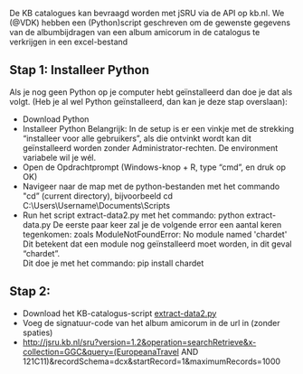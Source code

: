 De KB catalogues kan bevraagd worden met jSRU via de API op kb.nl. We (@VDK) hebben een (Python)script geschreven om de gewenste gegevens van de albumbijdragen van een album amicorum in de catalogus te verkrijgen in een excel-bestand

## Stap 1: Installeer Python
Als je nog geen Python op je computer hebt geïnstalleerd dan doe je dat als volgt. (Heb je al wel Python geïnstalleerd, dan kan je deze stap overslaan):
* Download Python
* Installeer Python 
Belangrijk: In de setup is er een vinkje met de strekking “installeer voor alle gebruikers”, als die ontvinkt wordt kan dit geïnstalleerd worden zonder Administrator-rechten. De environment variabele wil je wél. 
* Open de Opdrachtprompt (Windows-knop + R, type “cmd”, en druk op OK) 
* Navigeer naar de map met de python-bestanden met het commando "cd” (current directory), bijvoorbeeld cd C:\Users\Username\Documents\Scripts 
* Run het script extract-data2.py met het commando: python extract-data.py 
De eerste paar keer zal je de volgende error een aantal keren tegenkomen: zoals ModuleNotFoundError: No module named 'chardet' 
Dit betekent dat een module nog geïnstalleerd moet worden, in dit geval “chardet”.  
Dit doe je met het commando: pip install chardet 

## Stap 2:
* Download het KB-catalogus-script [extract-data2.py](https://github.com/KBNLwikimedia/Alba-Amicorum/blob/main/scripts/extract-data2.py)
* Voeg de signatuur-code van het album amicorum in de url in (zonder spaties) 
* http://jsru.kb.nl/sru?version=1.2&operation=searchRetrieve&x-collection=GGC&query=(EuropeanaTravel AND 121C11)&recordSchema=dcx&startRecord=1&maximumRecords=1000  

